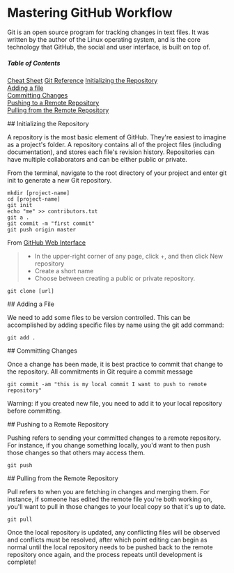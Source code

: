 Mastering GitHub Workflow
=========================

Git is an open source program for tracking changes in text files. It was written by the author of the Linux operating system, and is the core technology that GitHub, the social and user interface, is built on top of.

##### Table of Contents
[Cheat Sheet](documents/github-git-cheat-sheet.pdf)
[Git Reference](http://gitref.org/) 
[Initializing the Repository](#repository)  
[Adding a file](#add)  
[Committing Changes](#commit)  
[Pushing to a Remote Repository](#push)  
[Pulling from the Remote Repository](#pull)  

<a name="repository"/>
## Initializing the Repository

A repository is the most basic element of GitHub. They're easiest to imagine as a project's folder. A repository contains all of the project files (including documentation), and stores each file's revision history. Repositories can have multiple collaborators and can be either public or private.

From the terminal, navigate to the root directory of your project and enter git init to generate a new Git repository.

```shell
mkdir [project-name]
cd [project-name]
git init
echo "me" >> contributors.txt
git a .
git commit -m "first commit"
git push origin master
```
From [GitHub Web Interface](https://help.github.com/articles/create-a-repo/)

> - In the upper-right corner of any page, click +, and then click New repository
> - Create a short name
> - Choose between creating a public or private repository.
```
git clone [url]
```

<a name="add"/>
## Adding a File

We need to add some files to be version controlled. This can be accomplished by adding specific files by name using the git add command:

```shell
git add .
```

<a name="commit"/>
## Committing Changes

Once a change has been made, it is best practice to commit that change to the repository.  All commitments in Git require a commit message

```shell
git commit -am "this is my local commit I want to push to remote repository"
```

Warning: if you created new file, you need to add it to your local repository before committing.

<a name="push"/>
## Pushing to a Remote Repository

Pushing refers to sending your committed changes to a remote repository. For instance, if you change something locally, you'd want to then push those changes so that others may access them.

```shell
git push
```

<a name="pull"/>
## Pulling from the Remote Repository

Pull refers to when you are fetching in changes and merging them. For instance, if someone has edited the remote file you're both working on, you'll want to pull in those changes to your local copy so that it's up to date.

```shell
git pull
```

Once the local repository is updated, any conflicting files will be observed and conflicts must be resolved, after which point editing can begin as normal until the local repository needs to be pushed back to the remote repository once again, and the process repeats until development is complete!
